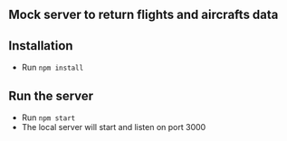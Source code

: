 ## Mock server to return flights and aircrafts data

## Installation
- Run `npm install`

## Run the server
- Run `npm start`
- The local server will start and listen on port 3000